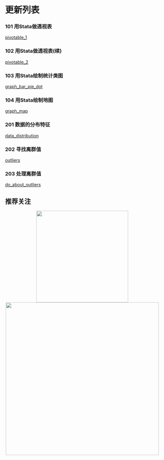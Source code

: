 # 更新列表

### 101 用Stata做透视表

[pivotable_1](./pivotable_1)

### 102 用Stata做透视表(续)

[pivotable_2](./pivotable_2)

### 103 用Stata绘制统计类图

[graph_bar_pie_dot](./graph_bar_pie_dot)

### 104 用Stata绘制地图

[graph_map](./graph_map)

### 201 数据的分布特征

[data_distribution](./data_distribution)

### 202 寻找离群值

[outliers](./outliers)

### 203 处理离群值

[do_about_outliers](./do_about_outliers)

## 推荐关注

<div align=center><img src="https://raw.githubusercontent.com/zhangdashenqi/Stata-Graph/master/logo.png" width=300px /></div>

<div align=center><img src="https://raw.githubusercontent.com/zhangdashenqi/Stata-Graph/master/qr.png" width=500px /></div>